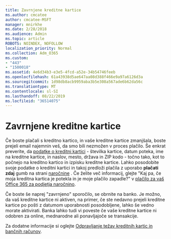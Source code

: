 ```yaml
---
title: Zavrnjene kreditne kartice
ms.author: cmcatee
author: cmcatee-MSFT
manager: mnirkhe
ms.date: 2/28/2018
ms.audience: Admin
ms.topic: article
ROBOTS: NOINDEX, NOFOLLOW
localization_priority: Normal
ms.collection: Adm_O365
ms.custom:
- "443"
- "1500018"
ms.assetid: 4e6d34b3-e3e5-4fcd-a52e-34b54746feeb
ms.openlocfilehash: 61a43938d5ae647aa08d388f466e9a97a6126d3a
ms.sourcegitcommit: 1d98db8acb9959aba3b5e308a567ade6b62da56c
ms.translationtype: MT
ms.contentlocale: sl-SI
ms.lasthandoff: 08/22/2019
ms.locfileid: "36514075"
---
```

# <a name="declined-credit-card"></a>Zavrnjene kreditne kartice

Če boste plačali s kreditno kartico, in vaše kreditne kartice zmanjšala, boste prejeli email najemnin veš, da smo bili nezmožen v proces plačilo. Še enkrat preverite, da [podatke o kreditni kartici](https://go.microsoft.com/fwlink/p/?linkid=842054) - številka kartice, datum poteka, ime na kreditne kartice, in naslov, mesto, država in ZIP kodo - točno tako, kot to počnejo na kreditno kartico in izpisku kreditne kartice. Lahko posodobite svoje podatke o kreditni kartici in takoj predloži plačila z uporabo **plačati zdaj** gumb na strani [naročnine](https://go.microsoft.com/fwlink/p/?linkid=842054) . Če želite več informacij, glejte "Kaj pa, če moja kreditna kartica je potekla in je moje plačilo zapadle?" v [plačilo za vaš Office 365 za podjetja naročnino](https://docs.microsoft.com/office365/admin/subscriptions-and-billing/pay-for-your-subscription#what-if-my-credit-card-was-declined-and-my-payment-is-past-due).
  
Če boste še naprej "zavrnjeno" sporočilo, se obrnite na banko. Je možno, da vaš kreditne kartice ni aktiven, na primer, če ste nedavno prejeli kreditne kartice po pošti z datumom uporabnosti posodobljene, lahko še vedno morate aktivirati. Banka lahko tudi vi poveste če vaše kreditne kartice ni odobren za online, mednarodne ali ponavljajoče se transakcije.
  
Za dodatne informacije si oglejte [Odpravljanje težav kreditnih kartic in bančnih računov](https://docs.microsoft.com/office365/admin/subscriptions-and-billing/add-update-or-remove-credit-card-or-bank-account#troubleshooting-credit-cards-and-bank-accounts).